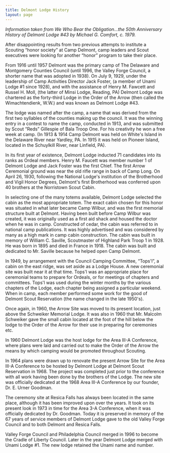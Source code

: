 ```yaml
---
title: Delmont Lodge History
layout: page
---
```


*Information taken from We Who Bear the Obligation…the 50th Anniversary History of Delmont Lodge #43 by Michael G. Comfort, c. 1979.*

After disappointing results from two previous attempts to institute a Scouting “honor society” at Camp Delmont, camp leaders and Scout executives were looking for another “honor” program to take their place.

From 1916 until 1957 Delmont was the primary camp of The Delaware and Montgomery Counties Council (until 1996, the Valley Forge Council, a shorter name that was adopted in 1938). On July 9, 1929, under the leadership of Camp Activities Director Jack Foster, (a member of Unami Lodge #1 since 1928), and with the assistance of Henry M. Fawcett and Russel H. Moll, (the latter of Minsi Lodge, Reading, PA) Delmont Lodge was chartered as the forty-third Lodge in the Order of the Arrow (then called the Wimachtendienk, W.W.) and was known as Delmont Lodge #43.

The lodge was named after the camp, a name that was derived from the first two syllables of the counties making up the council. It was the winning entry in a contest to name the camp, conducted in 1913, and was submitted by Scout “Reds” Gillespie of Bala Troop One. For his creativity he won a free week at camp. (In 1913 & 1914 Camp Delmont was held on White's Island in the Delaware River near Yardley, PA. In 1915 it was held on Pioneer Island, located in the Schuylkill River, near Linfield, PA).

In its first year of existence, Delmont Lodge inducted 71 candidates into its ranks as Ordeal members. Henry M. Faucett was member number 1 of Delmont Lodge and Jack Foster was the first Chief. The first Arrow Ceremonial ground was near the old rifle range in back of Camp Long. On April 26, 1930, following the National Lodge's institution of the Brotherhood and Vigil Honor Degrees, Delmont's first Brotherhood was conferred upon 40 brothers at the Norristown Scout Cabin.

In selecting one of the many totems available, Delmont Lodge selected the cabin as the most appropriate totem. The exact cabin chosen for this honor was situated in what later became Camp Wilbur, and was the first memorial structure built at Delmont. Having been built before Camp Wilbur was created, it was originally used as a first aid shack and housed the doctor when he was in camp. Constructed of cedar, the cabin was referred to in national camp publications. It was highly advertised and was considered by many as a high mark in camp cabin construction. The cabin was built in memory of William C. Saville, Scoutmaster of Highland Park Troop 1 in 1928. He was born in 1895 and died in France in 1918. The cabin was built and dedicated to Mr. Saville because he helped open Camp Delmont.

In 1949, by arrangement with the Council Camping Committee, “Tops'l”, a cabin on the east ridge, was set aside as a Lodge House. A new ceremonial site was built near it at that time. Tops'l was an appropriate place for ceremonial teams to prepare for Ordeals, or for meetings of chapters and committees. Tops'l was used during the winter months by the various chapters of the Lodge, each chapter being assigned a particular weekend. When in camp, each member performed some work for the good of Delmont Scout Reservation (the name changed in the late 1950's).

Once again, in 1960, the Arrow Site was moved to its present location, just above the Schweiker Memorial Lodge. It was also in 1960 that Mr. Malcolm Schweiker gave the small cabin located at the foot of the hill below the lodge to the Order of the Arrow for their use in preparing for ceremonies etc.

In 1960 Delmont Lodge was the host lodge for the Area III-A Conference, where plans were laid and carried out to make the Order of the Arrow the means by which camping would be promoted throughout Scouting.

In 1964 plans were drawn up to renovate the present Arrow Site for the Area III-A Conference to be hosted by Delmont Lodge at Delmont Scout Reservation in 1968. The project was completed just prior to the conference with all work having been done by the brothers of the Lodge. The new site was officially dedicated at the 1968 Area III-A Conference by our founder, Dr. E. Urner Goodman.

The ceremony site at Resica Falls has always been located in the same place, although it has been improved upon over the years. It took on its present look in 1973 in time for the Area 3-A Conference, when it was officially dedicated by Dr. Goodman. Today it is preserved in memory of the 67 years of service members of Delmont Lodge gave to the old Valley Forge Council and to both Delmont and Resica Falls.

Valley Forge Council and Philadelphia Council merged in 1996 to become the Cradle of Liberty Council. Later in the year Delmont Lodge merged with Unami Lodge #1. The new lodge retained the Unami name and number.
